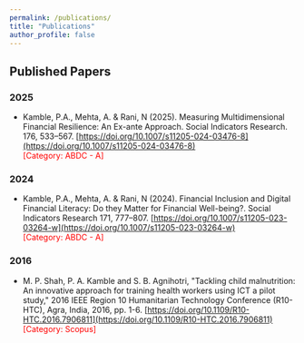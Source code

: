 ```yaml
---
permalink: /publications/
title: "Publications"
author_profile: false
---
```


## Published Papers

### 2025
- Kamble, P.A., Mehta, A. & Rani, N (2025). Measuring Multidimensional Financial Resilience: An Ex-ante Approach. Social Indicators Research. 176, 533–567. [https://doi.org/10.1007/s11205-024-03476-8](https://doi.org/10.1007/s11205-024-03476-8) \
<span style="color: red">[Category: ABDC - A]</span>

### 2024
- Kamble, P.A., Mehta, A. & Rani, N (2024). Financial Inclusion and Digital Financial Literacy: Do they Matter for Financial Well-being?. Social Indicators Research 171, 777–807. [https://doi.org/10.1007/s11205-023-03264-w](https://doi.org/10.1007/s11205-023-03264-w) \
<span style="color: red">[Category: ABDC - A]</span>

### 2016 

- M. P. Shah, P. A. Kamble and S. B. Agnihotri, "Tackling child malnutrition: An innovative approach for training health workers using ICT a pilot study," 2016 IEEE Region 10 Humanitarian Technology Conference (R10-HTC), Agra, India, 2016, pp. 1-6. [https://doi.org/10.1109/R10-HTC.2016.7906811](https://doi.org/10.1109/R10-HTC.2016.7906811) \
<span style="color: red">[Category: Scopus]</span>


